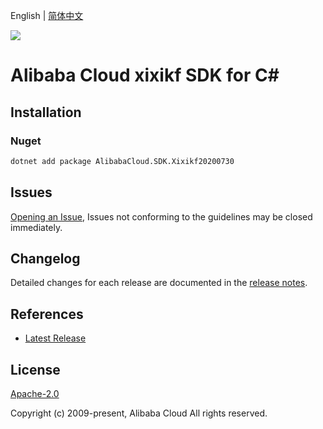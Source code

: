 English | [简体中文](README-CN.md)

![](https://aliyunsdk-pages.alicdn.com/icons/AlibabaCloud.svg)

# Alibaba Cloud xixikf SDK for C#

## Installation

### Nuget

```bash
dotnet add package AlibabaCloud.SDK.Xixikf20200730
```

## Issues

[Opening an Issue](https://github.com/aliyun/alibabacloud-csharp-sdk/issues/new), Issues not conforming to the guidelines may be closed immediately.

## Changelog

Detailed changes for each release are documented in the [release notes](./ChangeLog.md).

## References

* [Latest Release](https://github.com/aliyun/alibabacloud-csharp-sdk/)

## License

[Apache-2.0](http://www.apache.org/licenses/LICENSE-2.0)

Copyright (c) 2009-present, Alibaba Cloud All rights reserved.
